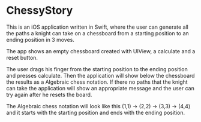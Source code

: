 # ChessyStory

This is an iOS application written in Swift, where the user can generate all the paths
a knight can take on a chessboard from a starting position to an ending position in 3 moves.

The app shows an empty chessboard created with UIView, a calculate and a reset button.

The user drags his finger from the starting position to the ending position and presses
calculate. Then the application will show below the chessboard the results as a Algebraic
chess notation. If there no paths that the knight can take the application will show an
appropriate message and the user can try again after he resets the board.

The Algebraic chess notation will look like this (1,1) -> (2,2) -> (3,3) -> (4,4) and it
starts with the starting position and ends with the ending position.
